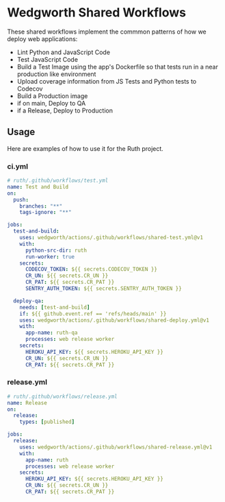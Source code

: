 # Wedgworth Shared Workflows

These shared workflows implement the commmon patterns of how we deploy web applications:

- Lint Python and JavaScript Code
- Test JavaScript Code
- Build a Test Image using the app's Dockerfile so that tests run in a near production like environment
- Upload coverage information from JS Tests and Python tests to Codecov
- Build a Production image
- if on main, Deploy to QA
- if a Release, Deploy to Production

## Usage

Here are examples of how to use it for the Ruth project.

### ci.yml

```yaml
# ruth/.github/workflows/test.yml
name: Test and Build
on:
  push:
    branches: "**"
    tags-ignore: "**"

jobs:
  test-and-build:
    uses: wedgworth/actions/.github/workflows/shared-test.yml@v1
    with:
      python-src-dir: ruth
      run-worker: true
    secrets:
      CODECOV_TOKEN: ${{ secrets.CODECOV_TOKEN }}
      CR_UN: ${{ secrets.CR_UN }}
      CR_PAT: ${{ secrets.CR_PAT }}
      SENTRY_AUTH_TOKEN: ${{ secrets.SENTRY_AUTH_TOKEN }}

  deploy-qa:
    needs: [test-and-build]
    if: ${{ github.event.ref == 'refs/heads/main' }}
    uses: wedgworth/actions/.github/workflows/shared-deploy.yml@v1
    with:
      app-name: ruth-qa
      processes: web release worker
    secrets:
      HEROKU_API_KEY: ${{ secrets.HEROKU_API_KEY }}
      CR_UN: ${{ secrets.CR_UN }}
      CR_PAT: ${{ secrets.CR_PAT }}
```


### release.yml
```yaml
# ruth/.github/workflows/release.yml
name: Release
on:
  release:
    types: [published]

jobs:
  release:
    uses: wedgworth/actions/.github/workflows/shared-release.yml@v1
    with:
      app-name: ruth
      processes: web release worker
    secrets:
      HEROKU_API_KEY: ${{ secrets.HEROKU_API_KEY }}
      CR_UN: ${{ secrets.CR_UN }}
      CR_PAT: ${{ secrets.CR_PAT }}
```

